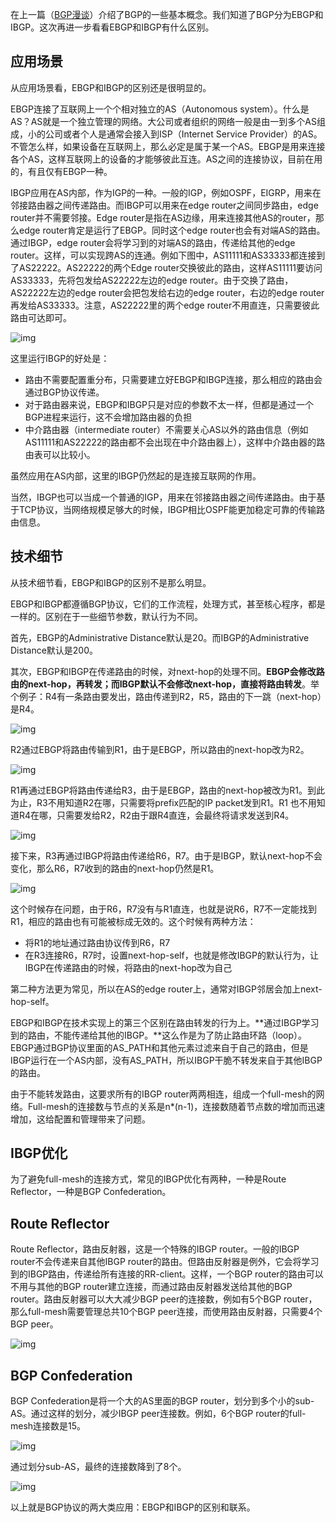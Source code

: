 在上一篇（[BGP漫谈](https://zhuanlan.zhihu.com/p/25433049)）介绍了BGP的一些基本概念。我们知道了BGP分为EBGP和IBGP。这次再进一步看看EBGP和IBGP有什么区别。

## **应用场景**

从应用场景看，EBGP和IBGP的区别还是很明显的。

EBGP连接了互联网上一个个相对独立的AS（Autonomous system）。什么是AS？AS就是一个独立管理的网络。大公司或者组织的网络一般是由一到多个AS组成，小的公司或者个人是通常会接入到ISP（Internet Service Provider）的AS。不管怎么样，如果设备在互联网上，那么必定是属于某一个AS。EBGP是用来连接各个AS，这样互联网上的设备的才能够彼此互连。AS之间的连接协议，目前在用的，有且仅有EBGP一种。

IBGP应用在AS内部，作为IGP的一种。一般的IGP，例如OSPF，EIGRP，用来在邻接路由器之间传递路由。而IBGP可以用来在edge router之间同步路由，edge router并不需要邻接。Edge router是指在AS边缘，用来连接其他AS的router，那么edge router肯定是运行了EBGP。同时这个edge router也会有对端AS的路由。通过IBGP，edge router会将学习到的对端AS的路由，传递给其他的edge router。这样，可以实现跨AS的连通。例如下图中，AS11111和AS33333都连接到了AS22222。AS22222的两个Edge router交换彼此的路由，这样AS11111要访问AS33333，先将包发给AS22222左边的edge router。由于交换了路由，AS22222左边的edge router会把包发给右边的edge router，右边的edge router再发给AS33333。注意，AS22222里的两个edge router不用直连，只需要彼此路由可达即可。

![img](https://github.com/lizj3624/mynote/tree/master/Cloud-Native/pictures/ebgp-vs-ibgp-01.jpg)

这里运行IBGP的好处是：

- 路由不需要配置重分布，只需要建立好EBGP和IBGP连接，那么相应的路由会通过BGP协议传递。
- 对于路由器来说，EBGP和IBGP只是对应的参数不太一样，但都是通过一个BGP进程来运行，这不会增加路由器的负担
- 中介路由器（intermediate router）不需要关心AS以外的路由信息（例如AS11111和AS22222的路由都不会出现在中介路由器上），这样中介路由器的路由表可以比较小。

虽然应用在AS内部，这里的IBGP仍然起的是连接互联网的作用。

当然，IBGP也可以当成一个普通的IGP，用来在邻接路由器之间传递路由。由于基于TCP协议，当网络规模足够大的时候，IBGP相比OSPF能更加稳定可靠的传输路由信息。

## **技术细节**

从技术细节看，EBGP和IBGP的区别不是那么明显。

EBGP和IBGP都遵循BGP协议，它们的工作流程，处理方式，甚至核心程序，都是一样的。区别在于一些细节参数，默认行为不同。

首先，EBGP的Administrative Distance默认是20。而IBGP的Administrative Distance默认是200。

其次，EBGP和IBGP在传递路由的时候，对next-hop的处理不同。**EBGP会修改路由的next-hop，再转发；而IBGP默认不会修改next-hop，直接将路由转发**。举个例子：R4有一条路由要发出，路由传递到R2，R5，路由的下一跳（next-hop）是R4。

![img](https://github.com/lizj3624/mynote/tree/master/Cloud-Native/pictures/ebgp-vs-ibgp-02.jpg)

R2通过EBGP将路由传输到R1，由于是EBGP，所以路由的next-hop改为R2。

![img](https://github.com/lizj3624/mynote/tree/master/Cloud-Native/pictures/ebgp-vs-ibgp-03.jpg)

R1再通过EBGP将路由传递给R3，由于是EBGP，路由的next-hop被改为R1。到此为止，R3不用知道R2在哪，只需要将prefix匹配的IP packet发到R1。R1 也不用知道R4在哪，只需要发给R2，R2由于跟R4直连，会最终将请求发送到R4。

![img](https://github.com/lizj3624/mynote/tree/master/Cloud-Native/pictures/ebgp-vs-ibgp-04.jpg)

接下来，R3再通过IBGP将路由传递给R6，R7。由于是IBGP，默认next-hop不会变化，那么R6，R7收到的路由的next-hop仍然是R1。

![img](https://github.com/lizj3624/mynote/tree/master/Cloud-Native/pictures/ebgp-vs-ibgp-05.jpg)

这个时候存在问题，由于R6，R7没有与R1直连，也就是说R6，R7不一定能找到R1，相应的路由也有可能被标成无效的。这个时候有两种方法：

- 将R1的地址通过路由协议传到R6，R7
- 在R3连接R6，R7时，设置next-hop-self，也就是修改IBGP的默认行为，让IBGP在传递路由的时候，将路由的next-hop改为自己

第二种方法更为常见，所以在AS的edge router上，通常对IBGP邻居会加上next-hop-self。

EBGP和IBGP在技术实现上的第三个区别在路由转发的行为上。**通过IBGP学习到的路由，不能传递给其他的IBGP。**这么作是为了防止路由环路（loop）。EBGP通过BGP协议里面的AS_PATH和其他元素过滤来自于自己的路由，但是IBGP运行在一个AS内部，没有AS_PATH，所以IBGP干脆不转发来自于其他IBGP的路由。

由于不能转发路由，这要求所有的IBGP router两两相连，组成一个full-mesh的网络。Full-mesh的连接数与节点的关系是n*(n-1)，连接数随着节点数的增加而迅速增加，这给配置和管理带来了问题。

## **IBGP优化**

为了避免full-mesh的连接方式，常见的IBGP优化有两种，一种是Route Reflector，一种是BGP Confederation。

## Route Reflector

Route Reflector，路由反射器，这是一个特殊的IBGP router。一般的IBGP router不会传递来自其他IBGP router的路由。但路由反射器是例外，它会将学习到的IBGP路由，传递给所有连接的RR-client。这样，一个BGP router的路由可以不用与其他的BGP router建立连接，而通过路由反射器发送给其他的BGP router。路由反射器可以大大减少BGP peer的连接数，例如有5个BGP router，那么full-mesh需要管理总共10个BGP peer连接，而使用路由反射器，只需要4个BGP peer。

![img](https://github.com/lizj3624/mynote/tree/master/Cloud-Native/pictures/ebgp-vs-ibgp-06.jpg)

## BGP Confederation

BGP Confederation是将一个大的AS里面的BGP router，划分到多个小的sub-AS。通过这样的划分，减少IBGP peer连接数。例如，6个BGP router的full-mesh连接数是15。

![img](https://github.com/lizj3624/mynote/tree/master/Cloud-Native/pictures/ebgp-vs-ibgp-07.jpg)

通过划分sub-AS，最终的连接数降到了8个。

![img](https://github.com/lizj3624/mynote/tree/master/Cloud-Native/pictures/ebgp-vs-ibgp-08.jpg)

以上就是BGP协议的两大类应用：EBGP和IBGP的区别和联系。

